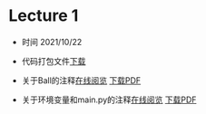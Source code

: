 Lecture 1 
====

* 时间 2021/10/22
* 代码打包文件[下载](https://raw.githubusercontent.com/JSYRD/ECNUCS_Programming_Club/main/Clubbbbbb/Lecture1/sources.zip)



* 关于Ball的注释[在线阅览](https://www.ecpc.top/Clubbbbbb/Lecture1/Code_Comments/Ball的注释.html)  <a target="_blank" href="./Clubbbbbb/Lecture1/Code_Comments/Ball的注释.pdf">下载PDF</a>
* 关于环境变量和main.py的注释[在线阅览](https://www.ecpc.top/Clubbbbbb/Lecture1/Code_Comments/关于环境变量和main.py的注释.html)  <a target="_blank" href="./Clubbbbbb/Lecture1/Code_Comments/关于环境变量和main.py的注释.pdf">下载PDF</a>

